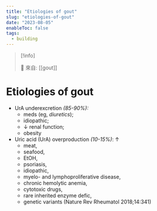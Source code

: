 ```yaml
---
title: "Etiologies of gout"
slug: "etiologies-of-gout"
date: "2023-08-05"
enableToc: false
tags:
  - building
---
```


> [!info]
>
> 🌱 來自: [[gout]]

# Etiologies of gout

- UrA underexcretion _(85-90%):_
  - meds (eg, _diuretics_);
  - idiopathic;
  - ↓ renal function;
  - obesity
- Uric acid (UrA) overproduction _(10-15%)_: ↑
  - meat,
  - seafood,
  - EtOH,
  - psoriasis,
  - idiopathic,
  - myelo- and lymphoproliferative disease,
  - chronic hemolytic anemia,
  - cytotoxic drugs,
  - rare inherited enzyme defic,
  - genetic variants (Nature Rev Rheumatol 2018;14:341)
